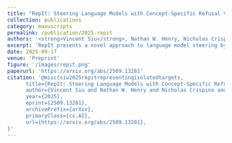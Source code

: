 ```yaml
---
title: "RepIt: Steering Language Models with Concept-Specific Refusal Vectors"
collection: publications
category: manuscripts
permalink: /publication/2025-repit
authors: '<strong>Vincent Siu</strong>, Nathan W. Henry, Nicholas Crispino, Yang Liu, Dawn Song, Chenguang Wang'
excerpt: 'RepIt presents a novel approach to language model steering by developing methods to represent isolated targets for more effective control of model behavior. We demonstrate we can jailbreak weapon of mass destruction (WMD) related prompts while preserving refusal on other harmful topics using as little as 100 neurons and one dozen example WMD prompts.'
date: 2025-09-17
venue: 'Preprint'
figure: '/images/repit.png'
paperurl: 'https://arxiv.org/abs/2509.13281'
citation: '@misc{siu2025repitrepresentingisolatedtargets,
      title={RepIt: Steering Language Models with Concept-Specific Refusal Vectors}, 
      author={Vincent Siu and Nathan W. Henry and Nicholas Crispino and Yang Liu and Dawn Song and Chenguang Wang},
      year={2025},
      eprint={2509.13281},
      archivePrefix={arXiv},
      primaryClass={cs.AI},
      url={https://arxiv.org/abs/2509.13281}, 
}'
---
```


